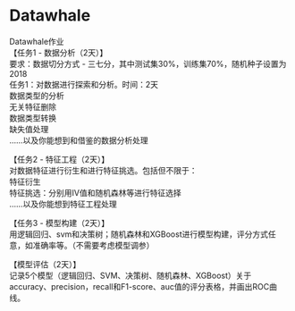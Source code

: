 # Datawhale
Datawhale作业  
【任务1 - 数据分析（2天）】  
要求：数据切分方式 - 三七分，其中测试集30%，训练集70%，随机种子设置为2018  
任务1：对数据进行探索和分析。时间：2天  
数据类型的分析  
无关特征删除  
数据类型转换  
缺失值处理  
……以及你能想到和借鉴的数据分析处理  

【任务2 - 特征工程（2天）】  
对数据特征进行衍生和进行特征挑选。包括但不限于：  
特征衍生  
特征挑选：分别用IV值和随机森林等进行特征选择  
……以及你能想到特征工程处理  

【任务3 - 模型构建（2天）】  
用逻辑回归、svm和决策树；随机森林和XGBoost进行模型构建，评分方式任意，如准确率等。（不需要考虑模型调参）  

【模型评估（2天）】  
记录5个模型（逻辑回归、SVM、决策树、随机森林、XGBoost）关于accuracy、precision，recall和F1-score、auc值的评分表格，并画出ROC曲线。  
